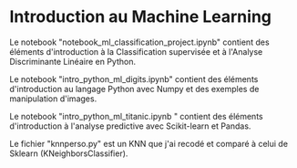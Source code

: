 # Introduction au Machine Learning
Le notebook "notebook_ml_classification_project.ipynb" contient des éléments d'introduction à la Classification supervisée et à l'Analyse Discriminante Linéaire en Python.

Le notebook "intro_python_ml_digits.ipynb" contient des éléments d'introduction au langage Python avec Numpy et des exemples de manipulation d'images.

Le notebook "intro_python_ml_titanic.ipynb " contient des éléments d'introduction à l'analyse predictive avec Scikit-learn et Pandas.

Le fichier "knnperso.py" est un KNN que j'ai recodé et comparé à celui de Sklearn (KNeighborsClassifier).
